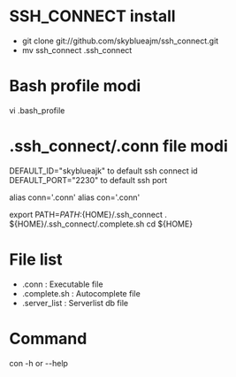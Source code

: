 # SSH_CONNECT install
- git clone git://github.com/skyblueajm/ssh_connect.git
- mv ssh_connect .ssh_connect

# Bash profile modi
vi .bash_profile

# .ssh_connect/.conn file modi
DEFAULT_ID="skyblueajk" to default ssh connect id
DEFAULT_PORT="2230" to default ssh port

alias conn='.conn'
alias con='.conn'

export PATH=$PATH:${HOME}/.ssh_connect
. ${HOME}/.ssh_connect/.complete.sh
cd ${HOME}

# File list
- .conn : Executable file
- .complete.sh : Autocomplete file
- .server_list : Serverlist db file

# Command

con -h or --help
